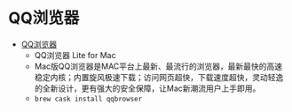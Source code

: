 # QQ浏览器
- [QQ浏览器](https://browser.qq.com/mac/)
  -  QQ浏览器 Lite for Mac
  - Mac版QQ浏览器是MAC平台上最新、最流行的浏览器，最新最快的高速稳定内核；内置旋风极速下载；访问网页超快，下载速度超快，灵动轻逸的全新设计，更有强大的安全保障，让Mac新潮流用户上手即用。
  - `brew cask install qqbrowser`
